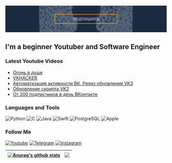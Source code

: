 [![Header](https://github.com/Matazimov/matazimov/blob/main/assets/обложка.png)](https://www.youtube.com/channel/UC1-IbnSQyY7xzC3Troe8MTg)

## I'm a beginner Youtuber and Software Engineer

### Latest Youtube Videos
<!-- YOUTUBE:START -->
- [Огонь в душе](https://www.youtube.com/watch?v=KEyVhWi1KNw)
- [VKHACKER](https://www.youtube.com/watch?v=FmWnMvOD73M)
- [Автоматизация активности ВК. Релиз обновления VK3](https://www.youtube.com/watch?v=gIFD9FMmJNo)
- [Обновление скрипта VK2](https://www.youtube.com/watch?v=7roAdvQweRw)
- [От 200 подписчиков в день ВКонтакте](https://www.youtube.com/watch?v=IjOonRfvfyQ)
<!-- YOUTUBE:END -->

### Languages and Tools
![Python](https://img.shields.io/badge/Python-3776AB?style=for-the-badge&logo=python&logoColor=white)
![C](https://img.shields.io/badge/C-00599C?style=for-the-badge&logo=c&logoColor=white)
![Java](https://img.shields.io/badge/Java-ED8B00?style=for-the-badge&logo=java&logoColor=white)
![Swift](https://img.shields.io/badge/Swift-FA7343?style=for-the-badge&logo=swift&logoColor=white)
![PostgreSQL](https://img.shields.io/badge/PostgreSQL-316192?style=for-the-badge&logo=postgresql&logoColor=white)
![Apple](https://img.shields.io/badge/Apple-MacBook_Air_2017-999999?style=for-the-badge&logo=apple&logoColor=white)

### Follow Me
[![Youtube](https://img.shields.io/badge/YouTube-FF0000?style=for-the-badge&logo=youtube&logoColor=white)](https://www.youtube.com/channel/UC1-IbnSQyY7xzC3Troe8MTg)
[![Telegram](https://img.shields.io/badge/Telegram-2CA5E0?style=for-the-badge&logo=telegram&logoColor=white)](https://t.me/mr_qpdb)
[![Instagram](https://img.shields.io/badge/Instagram-E4405F?style=for-the-badge&logo=instagram&logoColor=white)](https://www.instagram.com/mr_qpdb)


| <a href="https://github.com/anuraghazra/github-readme-stats"><img align="center" src="https://github-readme-stats.vercel.app/api?username=matazimov&show_icons=true&include_all_commits=true&theme=buefy&hide_border=true" alt="Anurag's github stats" /></a> | <a href="https://github.com/anuraghazra/github-readme-stats"><img align="center" src="https://github-readme-stats.vercel.app/api/top-langs/?username=matazimov&layout=compact&theme=buefy&hide_border=true" /></a> |
|-------------------------------------------------------------------------------------------------------------------------------------------------------------------------------------------------------------------------------------------------------|-----------------------------------------------------------------------------------------------------------------------------------------------------------------------------------------------------------|
